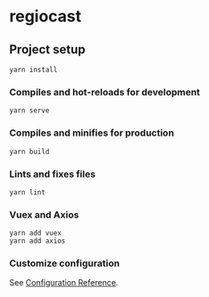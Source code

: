 # regiocast

## Project setup
```
yarn install
```

### Compiles and hot-reloads for development
```
yarn serve
```

### Compiles and minifies for production
```
yarn build
```

### Lints and fixes files
```
yarn lint
```

### Vuex and Axios
```
yarn add vuex
yarn add axios
```

### Customize configuration
See [Configuration Reference](https://cli.vuejs.org/config/).
